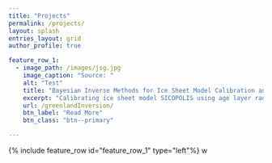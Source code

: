 ```yaml
---
title: "Projects"
permalink: /projects/
layout: splash
entries_layout: grid
author_profile: true

feature_row_1:
  - image_path: /images/jsg.jpg
    image_caption: "Source: "
    alt: "Test"
    title: "Bayesian Inverse Methods for Ice Sheet Model Calibration and Reconstruction"
    excerpt: "Calibrating ice sheet model SICOPOLIS using age layer radar data in order to project the future impact on sea level accurately."
    url: /greenlandInversion/
    btn_label: "Read More"
    btn_class: "btn--primary"

---
```


{% include feature_row id="feature_row_1" type="left"%}
w
